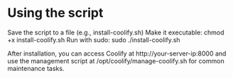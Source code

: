 # Using the script
Save the script to a file (e.g., install-coolify.sh)
Make it executable: chmod +x install-coolify.sh
Run with sudo: sudo ./install-coolify.sh

After installation, you can access Coolify at http://your-server-ip:8000 and use the management script at /opt/coolify/manage-coolify.sh for common maintenance tasks.
